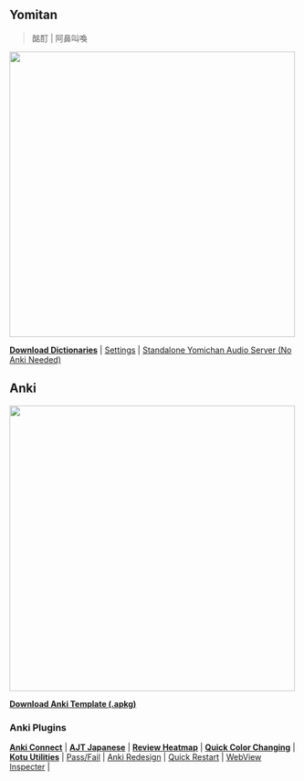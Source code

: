 ## Yomitan
> 酩酊 | 阿鼻叫喚
<img src="https://github.com/user-attachments/assets/5ea1ab5f-a62b-4af9-b5ce-5770ddb5ae5b" width="500px" />

**[Download Dictionaries](https://github.com/aramrw/yomichan-dict-css/releases/download/v1.3.0/yomitan-dicts.zip)** |
[Settings](https://github.com/aramrw/yomichan-dict-css/releases/download/v1.3.0/yomitan-settings-2024-10-21-22-44-30.json) |
[Standalone Yomichan Audio Server (No Anki Needed)](https://github.com/aramrw/yomichan_audio_server)

## Anki
<img src="https://github.com/user-attachments/assets/e3c5cad0-dd9d-4039-9241-0ab1fdce6236" width="500px" />

**[Download Anki Template (.apkg)](https://github.com/aramrw/yomichan-dict-css/releases/download/1.2.0/anki-note.apkg)**

### Anki Plugins
**[Anki Connect](https://ankiweb.net/shared/info/2055492159)** |
**[AJT Japanese](https://ankiweb.net/shared/info/1344485230)** |
**[Review Heatmap](https://ankiweb.net/shared/info/1771074083)** |
**[Quick Color Changing](https://ankiweb.net/shared/info/2491935955)** |
**[Kotu Utilities](https://ankiweb.net/shared/info/1565434616)** |
[Pass/Fail](https://ankiweb.net/shared/info/876946123) |
[Anki Redesign](https://ankiweb.net/shared/info/1959668791) |
[Quick Restart](https://ankiweb.net/shared/info/237169833) |
[WebView Inspecter](https://ankiweb.net/shared/info/31746032) |


